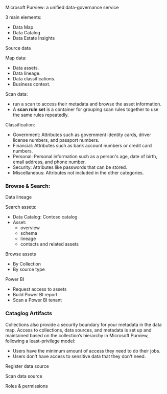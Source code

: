 Microsoft Purview: a unified data-governance service

3 main elements:
- Data Map
- Data Catalog
- Data Estate Insights


Source data

Map data:
- Data assets.
- Data lineage.
- Data classifications.
- Business context.

Scan data: 

- run a scan to access their metadata and browse the asset information.
- A **scan rule set** is a container for grouping scan rules together to use the same rules repeatedly. 

Classification:
- Government: Attributes such as government identity cards, driver license numbers, and passport numbers.
- Financial: Attributes such as bank account numbers or credit card numbers.
- Personal: Personal information such as a person's age, date of birth, email address, and phone number.
- Security: Attributes like passwords that can be stored.
- Miscellaneous: Attributes not included in the other categories.


### Browse & Search:

Data lineage

Search assets:
- Data Catalog: Contoso catalog
- Asset:
    + overview
    + schema
    + lineage
    + contacts and related assets

Browse assets
- By Collection
- By source type

Power BI
- Request access to assets
- Build Power BI report
- Scan a Power BI tenant


### Cataglog Artifacts

Collections also provide a security boundary for your metadata in the data map. Access to collections, data sources, and metadata is set up and maintained based on the collection’s hierarchy in Microsoft Purview, following a least-privilege model:

- Users have the minimum amount of access they need to do their jobs.
- Users don't have access to sensitive data that they don't need.

Register data source

Scan data source

Roles & permissions
